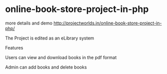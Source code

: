 # online-book-store-project-in-php
more details and demo http://projectworlds.in/online-book-store-project-in-php/

The Project is edited as an eLibrary system

Features

Users can view and download books in the pdf format

Admin can add books and delete books
